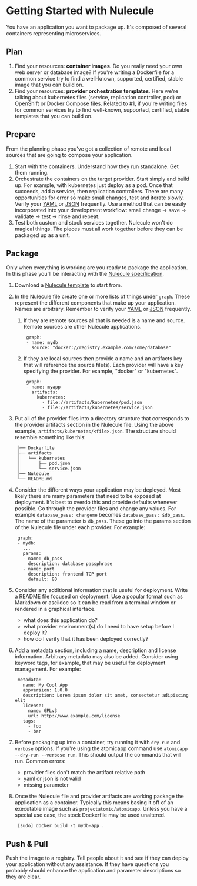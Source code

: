 # Getting Started with Nulecule

You have an application you want to package up. It's composed of several containers representing microservices.

## Plan
1. Find your resources: **container images**. Do you really need your own web server or database image? If you're writing a Dockerfile for a common service try to find a well-known, supported, certified, stable image that you can build on.
1. Find your resources: **provider orchestration templates**. Here we're talking about kubernetes files (service, replication controller, pod) or OpenShift or Docker Compose files. Related to #1, if you're writing files for common services try to find well-known, supported, certified, stable templates that you can build on.

## Prepare
From the planning phase you've got a collection of remote and local sources that are going to compose your application.

1. Start with the containers. Understand how they run standalone. Get them running.
1. Orchestrate the containers on the target provider. Start simply and build up. For example, with kubernetes just deploy as a pod. Once that succeeds, add a service, then replication controllers. There are many opportunities for error so make small changes, test and iterate slowly. Verify your [YAML](http://codebeautify.org/yaml-validator) or [JSON](http://jsonlint.com/) frequently. Use a method that can be easily incorporated into your development workflow: small change -> save -> validate -> test -> rinse and repeat.
1. Test both custom and stock services together. Nulecule won't do magical things. The pieces must all work together before they can be packaged up as a unit.

## Package
Only when everything is working are you ready to package the application. In this phase you'll be interacting with the [Nulecule specification](https://github.com/projectatomic/nulecule/tree/master/spec).

1. Download a [Nulecule template](/spec/0.0.2/examples/template) to start from.
1. In the Nulecule file create one or more lists of things under `graph`. These represent the different components that make up your application. Names are arbitrary. Remember to verify your [YAML](http://codebeautify.org/yaml-validator) or [JSON](http://jsonlint.com/) frequently.
    1. If they are remote sources all that is needed is a name and source. Remote sources are other Nulecule applications.

            graph:
            - name: mydb
              source: "docker://registry.example.com/some/database"
    1. If they are local sources then provide a name and an artifacts key that will reference the source file(s). Each provider will have a key specifying the provider. For example, "docker" or "kubernetes".

            graph:
            - name: myapp
              artifacts:
                kubernetes:
                  - file://artifacts/kubernetes/pod.json
                  - file://artifacts/kubernetes/service.json
1. Put all of the provider files into a directory structure that corresponds to the provider artifacts section in the Nulecule file. Using the above example, `artifacts/kubernetes/<file>.json`. The structure should resemble something like this:

        ├── Dockerfile
        ├── artifacts
        │   └── kubernetes
        │       ├── pod.json
        │       └── service.json
        ├── Nulecule
        └── README.md

1. Consider the different ways your application may be deployed. Most likely there are many parameters that need to be exposed at deployment. It's best to overdo this and provide defaults whenever possible. Go through the provider files and change any values. For example `database_pass: changeme` becomes `database_pass: $db_pass`. The name of the parameter is `db_pass`. These go into the params section of the Nulecule file under each provider. For example:


        graph:
        - mydb:
          ...
          params:
          - name: db_pass
            description: database passphrase
          - name: port
            description: frontend TCP port
            default: 80
1. Consider any additional information that is useful for deployment. Write a README file focused on deployment. Use a popular format such as Markdown or asciidoc so it can be read from a terminal window or rendered in a graphical interface.
    * what does this application do?
    * what provider environment(s) do I need to have setup before I deploy it?
    * how do I verify that it has been deployed correctly?
1. Add a metadata section, including a name, description and license information. Arbitrary metadata may also be added. Consider using keyword tags, for example, that may be useful for deployment management. For example:

        metadata:
          name: My Cool App
          appversion: 1.0.0
          description: Lorem ipsum dolor sit amet, consectetur adipiscing elit
          license:
            name: GPLv3
            url: http://www.example.com/license
          tags:
            - foo
            - bar
1. Before packaging up into a container, try running it with `dry-run` and `verbose` options. If you're using the atomicapp command use `atomicapp --dry-run --verbose run`. This should output the commands that will run. Common errors:
    * provider files don't match the artifact relative path
    * yaml or json is not valid
    * missing parameter

1. Once the Nulecule file and provider artifacts are working package the application as a container. Typically this means basing it off of an executable image such as `projectatomic/atomicapp`. Unless you have a special use case, the stock Dockerfile may be used unaltered.

        [sudo] docker build -t mydb-app .

## Push & Pull
Push the image to a registry. Tell people about it and see if they can deploy your application without any assistance. If they have questions you probably should enhance the application and parameter descriptions so they are clear.
